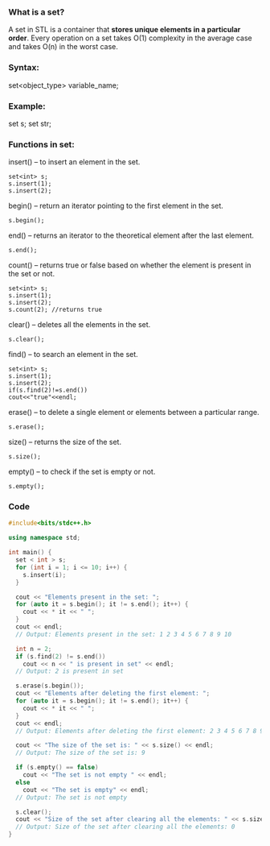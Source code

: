 ### What is a set?
A set in STL is a container that **stores unique elements in a particular order**. Every operation on a set takes O(1) complexity in the average case and takes O(n) in the worst case.

### Syntax:
set<object_type> variable_name;
### Example:
set<int> s;
set<string> str;
### Functions in set:
insert() – to insert an element in the set.
```
set<int> s;
s.insert(1);
s.insert(2);
```
begin() – return an iterator pointing to the first element in the set.
```
s.begin();
```
end() – returns an iterator to the theoretical element after the last element.
```
s.end();
```
count() – returns true or false based on whether the element is present in the set or not.
```
set<int> s;
s.insert(1);
s.insert(2);
s.count(2); //returns true
```
clear() – deletes all the elements in the set.
```
s.clear();
```
find() – to search an element in the set.
```
set<int> s;
s.insert(1);
s.insert(2);
if(s.find(2)!=s.end())
cout<<"true"<<endl;
```
erase() – to delete a single element or elements between a particular range.
```
s.erase();
```
size() – returns the size of the set.
```
s.size();
```
empty() – to check if the set is empty or not.
```
s.empty();
```

### Code
```cpp
#include<bits/stdc++.h>

using namespace std;

int main() {
  set < int > s;
  for (int i = 1; i <= 10; i++) {
    s.insert(i);
  }

  cout << "Elements present in the set: ";
  for (auto it = s.begin(); it != s.end(); it++) {
    cout << * it << " ";
  }
  cout << endl; 
  // Output: Elements present in the set: 1 2 3 4 5 6 7 8 9 10 

  int n = 2;
  if (s.find(2) != s.end())
    cout << n << " is present in set" << endl;
  // Output: 2 is present in set

  s.erase(s.begin());
  cout << "Elements after deleting the first element: ";
  for (auto it = s.begin(); it != s.end(); it++) {
    cout << * it << " ";
  }
  cout << endl;
  // Output: Elements after deleting the first element: 2 3 4 5 6 7 8 9 10 

  cout << "The size of the set is: " << s.size() << endl;
  // Output: The size of the set is: 9

  if (s.empty() == false)
    cout << "The set is not empty " << endl;
  else
    cout << "The set is empty" << endl;
  // Output: The set is not empty

  s.clear();
  cout << "Size of the set after clearing all the elements: " << s.size();
  // Output: Size of the set after clearing all the elements: 0
}

```